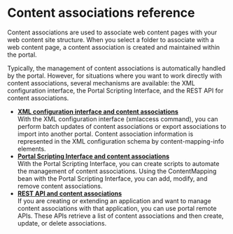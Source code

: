 # Content associations reference

Content associations are used to associate web content pages with your web content site structure. When you select a folder to associate with a web content page, a content association is created and maintained within the portal.

Typically, the management of content associations is automatically handled by the portal. However, for situations where you want to work directly with content associations, several mechanisms are available: the XML configuration interface, the Portal Scripting Interface, and the REST API for content associations.


-   **[XML configuration interface and content associations](mp_wcm_contentmap_xml.md)**  
With the XML configuration interface \(xmlaccess command\), you can perform batch updates of content associations or export associations to import into another portal. Content association information is represented in the XML configuration schema by content-mapping-info elements.
-   **[Portal Scripting Interface and content associations](mp_wcm_contentmap_pscript.md)**  
With the Portal Scripting Interface, you can create scripts to automate the management of content associations. Using the ContentMapping bean with the Portal Scripting Interface, you can add, modify, and remove content associations.
-   **[REST API and content associations](mp_wcm_contentmap_restapi.md)**  
If you are creating or extending an application and want to manage content associations with that application, you can use portal remote APIs. These APIs retrieve a list of content associations and then create, update, or delete associations.
 

